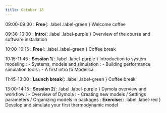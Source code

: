 ```yaml
---
title: October 18
---
```


09:00-09:30 
: **Free**{: .label .label-green } Welcome coffee

09:30-10:00 
: **Intro**{: .label .label-purple } Overview of the course and software installation

10:00-10:15 
: **Free**{: .label .label-green } Coffee break

10:15-11:45 
: **Session 1**{: .label .label-purple } Introduction to system modeling
: - Systems, models and simulation
: - Building performance simulation tools
: - A first intro to Modelica

11:45-13:00 
: **Launch break**{: .label .label-green } Coffee break

13:00-14:15 
: **Session 2**{: .label .label-purple } Dymola overview and workflow
: - Overview of Dymola
: - Creating new models / Settings parameters / Organizing models in packages
: **Exercise**{: .label .label-red } Develop and simulate your first thermodynamic model



